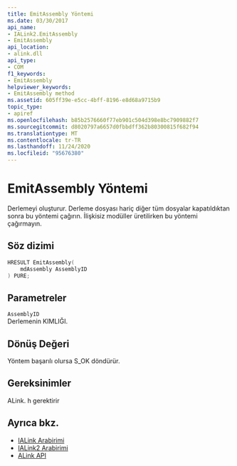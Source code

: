 ```yaml
---
title: EmitAssembly Yöntemi
ms.date: 03/30/2017
api_name:
- IALink2.EmitAssembly
- EmitAssembly
api_location:
- alink.dll
api_type:
- COM
f1_keywords:
- EmitAssembly
helpviewer_keywords:
- EmitAssembly method
ms.assetid: 605ff39e-e5cc-4bff-8196-e8d68a9715b9
topic_type:
- apiref
ms.openlocfilehash: b85b2576660f77eb901c504d398e8bc7909882f7
ms.sourcegitcommit: d8020797a6657d0fbbdff362b80300815f682f94
ms.translationtype: MT
ms.contentlocale: tr-TR
ms.lasthandoff: 11/24/2020
ms.locfileid: "95676380"
---
```

# <a name="emitassembly-method"></a>EmitAssembly Yöntemi

Derlemeyi oluşturur. Derleme dosyası hariç diğer tüm dosyalar kapatıldıktan sonra bu yöntemi çağırın. İlişkisiz modüller üretilirken bu yöntemi çağırmayın.  
  
## <a name="syntax"></a>Söz dizimi  
  
```cpp  
HRESULT EmitAssembly(  
    mdAssembly AssemblyID  
) PURE;  
```  
  
## <a name="parameters"></a>Parametreler  

 `AssemblyID`  
 Derlemenin KIMLIĞI.  
  
## <a name="return-value"></a>Dönüş Değeri  

 Yöntem başarılı olursa S_OK döndürür.  
  
## <a name="requirements"></a>Gereksinimler  

 ALink. h gerektirir  
  
## <a name="see-also"></a>Ayrıca bkz.

- [IALink Arabirimi](ialink-interface.md)
- [IALink2 Arabirimi](ialink2-interface.md)
- [ALink API](index.md)
